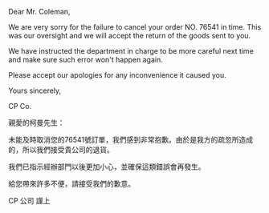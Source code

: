 Dear Mr. Coleman,

We are very sorry for the failure to cancel your order NO. 76541 in
time. This was our oversight and we will accept the return of the goods
sent to you.

We have instructed the department in charge to be more careful next time
and make sure such error won\'t happen again.

Please accept our apologies for any inconvenience it caused you.

Yours sincerely,

CP Co.

親愛的柯曼先生：

未能及時取消您的76541號訂單，我們感到非常抱歉。由於是我方的疏忽所造成的，所以我們接受貴公司的退貨。

我們已指示經辦部門以後更加小心，並確保這類錯誤會再發生。

給您帶來許多不便，請接受我們的歉意。

CP 公司 謹上
